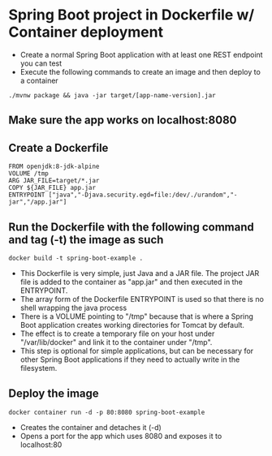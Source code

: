 # Spring Boot project in Dockerfile w/ Container deployment

- Create a normal Spring Boot application with at least one REST endpoint you can test
- Execute the following commands to create an image and then deploy to a container 

```
./mvnw package && java -jar target/[app-name-version].jar
```

## Make sure the app works on localhost:8080
## Create a Dockerfile

```
FROM openjdk:8-jdk-alpine
VOLUME /tmp
ARG JAR_FILE=target/*.jar
COPY ${JAR_FILE} app.jar
ENTRYPOINT ["java","-Djava.security.egd=file:/dev/./urandom","-jar","/app.jar"]
```

## Run the Dockerfile with the following command and tag (-t) the image as such

```
docker build -t spring-boot-example .
```

- This Dockerfile is very simple, just Java and a JAR file. The project JAR file is added to the container as "app.jar" and then executed in the ENTRYPOINT. 
- The array form of the Dockerfile ENTRYPOINT is used so that there is no shell wrapping the java process
- There is a VOLUME pointing to "/tmp" because that is where a Spring Boot application creates working directories for Tomcat by default. 
- The effect is to create a temporary file on your host under "/var/lib/docker" and link it to the container under "/tmp". 
- This step is optional for simple applications, but can be necessary for other Spring Boot applications if they need to actually write in the filesystem.

## Deploy the image

```
docker container run -d -p 80:8080 spring-boot-example
```

- Creates the container and detaches it (-d)
- Opens a port for the app which uses 8080 and exposes it to localhost:80

